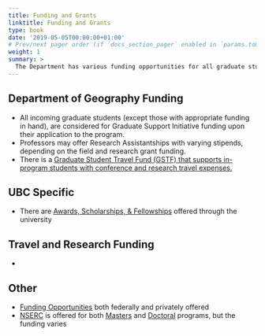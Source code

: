 ```yaml
---
title: Funding and Grants
linktitle: Funding and Grants
type: book
date: '2019-05-05T00:00:00+01:00'
# Prev/next pager order (if `docs_section_pager` enabled in `params.toml`)
weight: 1
summary: >
  The Department has various funding opportunities for all graduate students including internal and external awards, scholarships, and research funding.
---
```


## Department of Geography Funding
- All incoming graduate students (except those with appropriate funding in hand), are considered for Graduate Support Initiative funding upon their application to the program.
- Professors may offer Research Assistantships with varying stipends, depending on the field and research grant funding.
- There is a <ins>[Graduate Student Travel Fund (GSTF)](https://geog.ubc.ca/graduate/funding/#gstf-details-18)<ins> that supports in-program students with conference and research travel expenses.

## UBC Specific
- There are <ins>[Awards, Scholarships, & Fellowships](https://www.grad.ubc.ca/scholarships-awards-funding/award-opportunities)</ins> offered through the university

## Travel and Research Funding
- 
## Other
- <ins>[Funding Opportunities](https://research.jhu.edu/rdt/funding-opportunities/graduate/)</ins> both federally and privately offered
- <ins>[NSERC](https://www.nserc-crsng.gc.ca/Students-Etudiants/index_eng.asp)</ins> is offered for both <ins>[Masters](https://www.nserc-crsng.gc.ca/Students-Etudiants/PG-CS/CGSM-BESCM_eng.asp)</ins> and <ins>[Doctoral](https://www.nserc-crsng.gc.ca/Students-Etudiants/PG-CS/CGSD-BESCD_eng.asp)</ins> programs, but the funding varies

